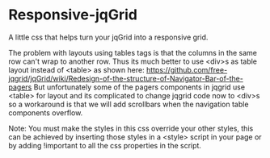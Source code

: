 # Responsive-jqGrid
A little css that helps turn your jqGrid into a responsive grid.

The problem with layouts using tables tags is that the columns in the same row can't wrap to another row.
Thus its much better to use &lt;div&gt;s as table layout instead of &lt;table&gt; as shown here:
https://github.com/free-jqgrid/jqGrid/wiki/Redesign-of-the-structure-of-Navigator-Bar-of-the-pagers
But unfortunately some of the pagers components in jqgrid use &lt;table&gt; for layout and its complicated
to change jqgrid code now to &lt;div&gt;s so a workaround is that we will add scrollbars when the 
navigation table components overflow.

Note: You must make the styles in this css override your other styles, this can be achieved by inserting those styles in a &lt;style&gt; script in your page or by adding !important to all the css properties in the script.
